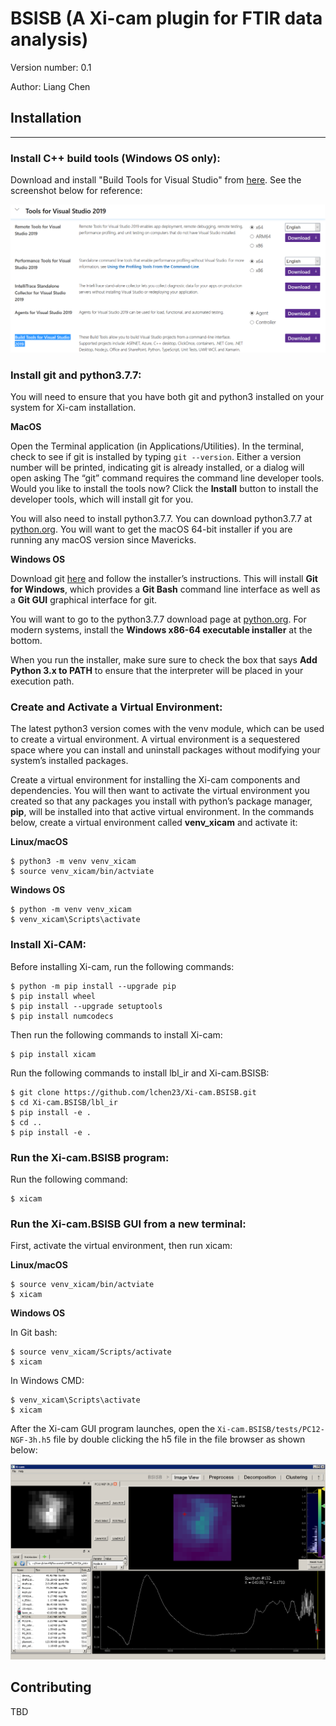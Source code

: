 BSISB (A Xi-cam plugin for FTIR data analysis)
==============================================

Version number: 0.1

Author: Liang Chen

## Installation
---------------------
### Install C++ build tools (Windows OS only):

Download and install "Build Tools for Visual Studio" from [here](https://visualstudio.microsoft.com/downloads/).
See the screenshot below for reference:

![build](images/buildtools.png)

### Install git and python3.7.7:

You will need to ensure that you have both git and python3 installed on your system for Xi-cam installation.

**MacOS**

Open the Terminal application (in Applications/Utilities). In the terminal, check to see if git is installed by typing `git --version`. Either a version number will be printed, indicating git is already installed, or a dialog will open asking The “git” command requires the command line developer tools. Would you like to install the tools now? Click the **Install** button to install the developer tools, which will install git for you.

You will also need to install python3.7.7. You can download python3.7.7 at [python.org](https://www.python.org/downloads/mac-osx/). You will want to get the macOS 64-bit installer if you are running any macOS version since Mavericks.

**Windows OS**

Download git [here](https://git-scm.com/download/win) and follow the installer’s instructions. This will install **Git for Windows**, which provides a **Git Bash** command line interface as well as a **Git GUI** graphical interface for git.

You will want to go to the python3.7.7 download page at [python.org](https://www.python.org/downloads/release/python-377/). For modern systems, install the **Windows x86-64 executable installer** at the bottom.

When you run the installer, make sure sure to check the box that says **Add Python 3.x to PATH** to ensure that the interpreter will be placed in your execution path.

### Create and Activate a Virtual Environment:

The latest python3 version comes with the venv module, which can be used to create a virtual environment. A virtual environment is a sequestered space where you can install and uninstall packages without modifying your system’s installed packages.

Create a virtual environment for installing the Xi-cam components and dependencies. You will then want to activate the virtual environment you created so that any packages you install with python’s package manager, **pip**, will be installed into that active virtual environment. In the commands below, create a virtual environment called **venv_xicam** and activate it:

**Linux/macOS**

    $ python3 -m venv venv_xicam
    $ source venv_xicam/bin/actviate

**Windows OS**

    $ python -m venv venv_xicam
    $ venv_xicam\Scripts\activate 

### Install Xi-CAM:
Before installing Xi-cam, run the following commands:

    $ python -m pip install --upgrade pip
    $ pip install wheel
    $ pip install --upgrade setuptools
    $ pip install numcodecs

Then run the following commands to install Xi-cam:

    $ pip install xicam

Run the following commands to install lbl_ir and Xi-cam.BSISB:

    $ git clone https://github.com/lchen23/Xi-cam.BSISB.git
    $ cd Xi-cam.BSISB/lbl_ir
    $ pip install -e .
    $ cd ..
    $ pip install -e .

### Run the Xi-cam.BSISB program:

Run the following command:

    $ xicam

### Run the Xi-cam.BSISB GUI from a new terminal:
First, activate the virtual environment, then run xicam:

**Linux/macOS**

    $ source venv_xicam/bin/actviate
    $ xicam

**Windows OS**

In Git bash:

    $ source venv_xicam/Scripts/activate
    $ xicam 

In Windows CMD:

    $ venv_xicam\Scripts\activate
    $ xicam 

After the Xi-cam GUI program launches, open the
`Xi-cam.BSISB/tests/PC12-NGF-3h.h5` file by double clicking the h5 file
in the file browser as shown below:

![example](images/example.png)

Contributing
------------

TBD


